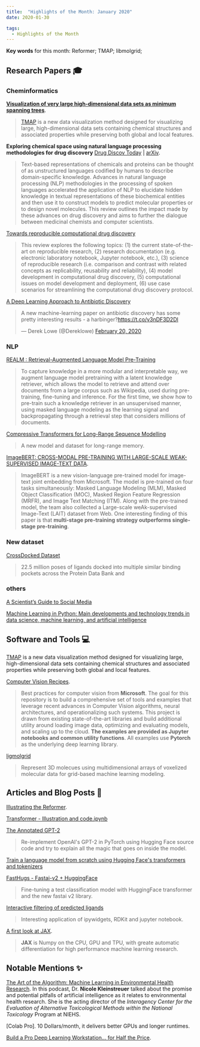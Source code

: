 ```yaml
---
title:  "Highlights of the Month: January 2020"
date: 2020-01-30

tags:
  - Highlights of the Month
---
```

**Key words** for this month: Reformer; TMAP; libmolgrid;

## Research Papers 🎓

### Cheminformatics
**[Visualization of very large high-dimensional data sets as minimum spanning trees](https://jcheminf.biomedcentral.com/articles/10.1186/s13321-020-0416-x)**. 
> [TMAP](http://tmap.gdb.tools/) is a new data visualization method designed for visualizing large, high-dimensional data sets containing chemical structures and associated properties while preserving both global and local features.

**Exploring chemical space using natural language processing methodologies for drug discovery** [Drug Discov Today](https://www.sciencedirect.com/science/article/pii/S1359644620300465?via%3Dihub) | [arXiv](https://arxiv.org/abs/2002.06053). 
> Text-based representations of chemicals and proteins can be thought of as unstructured languages codified by humans to describe domain-specific knowledge. Advances in natural language processing (NLP) methodologies in the processing of spoken languages accelerated the application of NLP to elucidate hidden knowledge in textual representations of these biochemical entities and then use it to construct models to predict molecular properties or to design novel molecules. This review outlines the impact made by these advances on drug discovery and aims to further the dialogue between medicinal chemists and computer scientists.

[Towards reproducible computational drug discovery](https://jcheminf.biomedcentral.com/articles/10.1186/s13321-020-0408-x)
> This review explores the following topics: (1) the current state-of-the-art on reproducible research, (2) research documentation (e.g. electronic laboratory notebook, Jupyter notebook, etc.), (3) science of reproducible research (i.e. comparison and contrast with related concepts as replicability, reusability and reliability), (4) model development in computational drug discovery, (5) computational issues on model development and deployment, (6) use case scenarios for streamlining the computational drug discovery protocol. 

[A Deep Learning Approach to Antibiotic Discovery](https://www.cell.com/cell/pdf/S0092-8674(20)30102-1.pdf)

<blockquote class="twitter-tweet"><p lang="en" dir="ltr">A new machine-learning paper on antibiotic discovery has some pretty interesting results - a harbinger?<a href="https://t.co/v3nDF3D2Dl">https://t.co/v3nDF3D2Dl</a></p>&mdash; Derek Lowe (@Dereklowe) <a href="https://twitter.com/Dereklowe/status/1230523404094234624?ref_src=twsrc%5Etfw">February 20, 2020</a></blockquote> <script async src="https://platform.twitter.com/widgets.js" charset="utf-8"></script>

### NLP

[REALM : Retrieval-Augmented Language Model Pre-Training](https://kentonl.com/pub/gltpc.2020.pdf)
> To capture knowledge in a more modular and interpretable way, we augment language model pretraining with a latent knowledge retriever, which allows the model to retrieve and attend over documents from a large corpus such as Wikipedia, used during pre-training, fine-tuning and inference. For the first time, we show how to pre-train such a knowledge retriever in an unsupervised manner, using masked language modeling as the learning signal and backpropagating through a retrieval step that considers millions of documents.

[Compressive Transformers for Long-Range Sequence Modelling](https://arxiv.org/abs/1911.05507)
> A new model and dataset for long-range memory.

[ImageBERT: CROSS-MODAL PRE-TRAINING WITH LARGE-SCALE WEAK-SUPERVISED IMAGE-TEXT DATA](https://arxiv.org/abs/2001.07966). 
>ImageBERT is a new vision-language pre-trained model for image-text joint embedding from Microsoft. The model is pre-trained on four tasks simultaneously: Masked Language Modeling (MLM), Masked Object Classification (MOC), Masked Region Feature Regression (MRFR), and Image Text Matching (ITM). Along with the pre-trained model, the team also collected a Large-scale weAk-supervised Image-Text (LAIT) dataset from Web. One interesting finding of this paper is that **multi-stage pre-training strategy outperforms single-stage pre-training**.

### New dataset
[CrossDocked Dataset](https://chemrxiv.org/articles/3D_Convolutional_Neural_Networks_and_a_CrossDocked_Dataset_for_Structure-Based_Drug_Design/11833323)
> 22.5 million poses of ligands docked into multiple similar binding pockets across the Protein Data Bank and

### others

[A Scientist’s Guide to Social Media](https://pubs.acs.org/doi/10.1021/acscentsci.9b01273?utm_source=pubs_outreach_marketing&utm_medium=twitter&utm_campaign=0220_SAP_Scientists_Guide_to_Social_media&ref=pubs_outreach_marketing#.XknOLQj-kQA.twitter)

[Machine Learning in Python: Main developments and technology trends in data science, machine learning, and artificial intelligence](https://arxiv.org/abs/2002.04803)

## Software and Tools 💻 

[TMAP](http://tmap.gdb.tools/) is a new data visualization method designed for visualizing large, high-dimensional data sets containing chemical structures and associated properties while preserving both global and local features.

[Computer Vision Recipes](https://github.com/microsoft/computervision-recipes). 
>Best practices for computer vision from **Microsoft**. The goal for this repository is to build a comprehensive set of tools and examples that leverage recent advances in Computer Vision algorithms, neural architectures, and operationalizing such systems. This project is drawn from existing state-of-the-art libraries and build additional utility around loading image data, optimizing and evaluating models, and scaling up to the cloud. **The examples are provided as Jupyter notebooks and common utility functions**. All examples use **Pytorch** as the underlying deep learning library.

[ligmolgrid](https://github.com/gnina/libmolgrid)
> Represent 3D molecues using multidimensional arrays of voxelized molecular data for grid-based machine learning modeling.

## Articles and Blog Posts 📃

[Illustrating the Reformer](https://towardsdatascience.com/illustrating-the-reformer-393575ac6ba0). 

[Transformer - Illustration and code.ipynb](https://github.com/vinsis/math-and-ml-notes/blob/master/notebooks/Transformer%20-%20Illustration%20and%20code.ipynb)

[The Annotated GPT-2](https://amaarora.github.io/2020/02/18/annotatedGPT2.html)
> Re-implement OpenAI's GPT-2 in PyTorch using Hugging Face source code and try to explain all the magic that goes on inside the model.

[Train a language model from scratch using Hugging Face's transformers and tokenizers](https://huggingface.co/blog/how-to-train?utm_source=Deep+Learning+Weekly&utm_campaign=2a200317df-EMAIL_CAMPAIGN_2019_04_24_03_18_COPY_01&utm_medium=email&utm_term=0_384567b42d-2a200317df-103924405)

[FastHugs - Fastai-v2 + HuggingFace](http://www.ntentional.com/2020/02/18/fasthugs_demo.html)
> Fine-tuning a test classification model with HuggingFace transformer and the new fastai v2 library.

[Interactive filtering of predicted ligands](https://ljmartin.github.io/2020/01/31/Interative_filtering_of_predicted_ligands.html)
> Interesting application of ipywidgets, RDKit and jupyter notebook.

[A first look at JAX](https://www.pragmatic.ml/first-look-at-jax/). 
> **JAX** is Numpy on the CPU, GPU and TPU, with greate automatic differentiation for high performance machine learning research.
## Notable Mentions ✨

[The Art of the Algorithm: Machine Learning in Environmental Health Research](https://ehp.niehs.nih.gov/doi/10.1289/EHP6874). In this podcast, Dr. **Nicole Kleinstreuer** talked about the promise and potential pitfalls of artificial intelligence as it relates to environmental health research. She is the acting director of the *Interagency Center for the Evaluation of Alternative Toxicological Methods within the National Toxicology* Program at NIEHS. 

[Colab Pro]. 10 Dollars/month, it delivers better GPUs and longer runtimes.

[Build a Pro Deep Learning Workstation... for Half the Price](https://l7.curtisnorthcutt.com/build-pro-deep-learning-workstation). 



